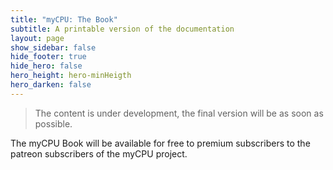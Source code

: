 ```yaml
---
title: "myCPU: The Book"
subtitle: A printable version of the documentation
layout: page
show_sidebar: false
hide_footer: true
hide_hero: false
hero_height: hero-minHeigth
hero_darken: false
---
```

> The content is under development, the final version will be as soon as possible.

The myCPU Book will be available for free to premium subscribers to the patreon subscribers of the myCPU project.
